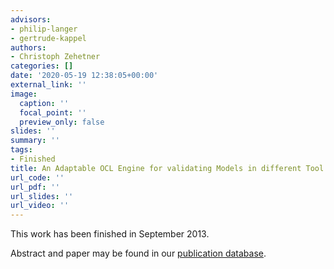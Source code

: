 ```yaml
---
advisors:
- philip-langer
- gertrude-kappel
authors:
- Christoph Zehetner
categories: []
date: '2020-05-19 12:38:05+00:00'
external_link: ''
image:
  caption: ''
  focal_point: ''
  preview_only: false
slides: ''
summary: ''
tags:
- Finished
title: An Adaptable OCL Engine for validating Models in different Tool Environments
url_code: ''
url_pdf: ''
url_slides: ''
url_video: ''
---
```


This work has been finished in September 2013.

Abstract and paper may be found in our <a class="external" href="http://publik.tuwien.ac.at/showentry.php?ID=223111&amp;lang=2">publication database</a>.